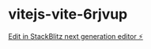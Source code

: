# vitejs-vite-6rjvup

[Edit in StackBlitz next generation editor ⚡️](https://stackblitz.com/~/github.com/hernandezl/vitejs-vite-6rjvup)